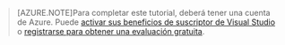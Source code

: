 
> [AZURE.NOTE]Para completar este tutorial, deberá tener una cuenta de Azure. Puede <a href="/pricing/member-offers/msdn-benefits-details/" target="_blank">activar sus beneficios de suscriptor de Visual Studio</a> o <a href="/pricing/free-trial/" target="_blank">registrarse para obtener una evaluación gratuita</a>.

<!---HONumber=AcomDC_1203_2015-->